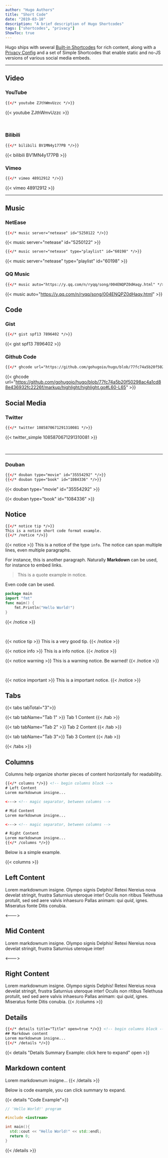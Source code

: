 ```yaml
---
author: "Hugo Authors"
title: "Short Code"
date: "2019-03-10"
description: "A brief description of Hugo Shortcodes"
tags: ["shortcodes", "privacy"]
ShowToc: true
---
```


Hugo ships with several [Built-in Shortcodes](https://gohugo.io/content-management/shortcodes/#use-hugos-built-in-shortcodes) for rich content, along with a [Privacy Config](https://gohugo.io/about/hugo-and-gdpr/) and a set of Simple Shortcodes that enable static and no-JS versions of various social media embeds.
<!--more-->

---

## Video

### YouTube

```html
{{</* youtube ZJthWmvUzzc */>}}
```

{{< youtube ZJthWmvUzzc >}}

<br>

### Bilibili

```html
{{</* bilibili BV1MN4y177PB */>}}
```

{{< bilibili BV1MN4y177PB >}}


### Vimeo

```html
{{</* vimeo 48912912 */>}}
```

{{< vimeo 48912912 >}}

---

## Music

### NetEase

```html
{{</* music server="netease" id="5250122 */>}}
```

{{< music server="netease" id="5250122" >}}

```html
{{</* music server="netease" type="playlist" id="60198" */>}}
```

{{< music server="netease" type="playlist" id="60198" >}}

### QQ Music

```html
{{</* music auto="https://y.qq.com/n/ryqq/song/004ENQPZ0dHaqy.html" */>}}
```

{{< music auto="https://y.qq.com/n/ryqq/song/004ENQPZ0dHaqy.html" >}}


## Code

### Gist

```html
{{</* gist spf13 7896402 */>}}
```

{{< gist spf13 7896402 >}}

### Github Code

```html
{{</* ghcode url="https://github.com/gohugoio/hugo/blob/77fc74a5b20f50298ac4a1cd88e436932fc2226f/markup/highlight/highlight.go#L60-L65" */>}}
```

{{< ghcode url="https://github.com/gohugoio/hugo/blob/77fc74a5b20f50298ac4a1cd88e436932fc2226f/markup/highlight/highlight.go#L60-L65" >}}

## Social Media

### Twitter

```html
{{</* twitter 1085870671291310081 */>}}
```

{{< twitter_simple 1085870671291310081 >}}

<br>

---

### Douban

```html
{{</* douban type="movie" id="35554292" */>}}
{{</* douban type="book" id="1084336" */>}}
```

{{< douban type="movie" id="35554292" >}}

{{< douban type="book" id="1084336" >}}


## Notice

```html
{{</* notice tip */>}}
This is a notice short code format example.
{{</* /notice */>}}
```

{{< notice >}}
This is a notice of the type `info`. The notice can span multiple lines, even multiple paragraphs.

For instance, this is another paragraph. Naturally **Markdown** can be used, for instance to embed links.

> This is a quote example in notice.

Even code can be used.
```go
package main
import "fmt"
func main() {
	fmt.Println("Hello World!")
}
```
{{< /notice >}}

<br>

{{< notice tip >}}
This is a very good tip.
{{< /notice >}}

{{< notice info >}}
This is a info notice.
{{< /notice >}}

{{< notice warning >}}
This is a warning notice. Be warned!
{{< /notice >}}

<br>

{{< notice important >}}
This is a important notice.
{{< /notice >}}

## Tabs

{{< tabs tabTotal="3">}}

{{< tab tabName="Tab 1" >}}
Tab 1 Content
{{< /tab >}}

{{< tab tabName="Tab 2" >}}
Tab 2 Content
{{< /tab >}}

{{< tab tabName="Tab 3">}}
Tab 3 Content
{{< /tab >}}

{{< /tabs >}}

## Columns

Columns help organize shorter pieces of content horizontally for readability.

```html
{{</* columns */>}} <!-- begin columns block -->
# Left Content
Lorem markdownum insigne...

<---> <!-- magic separator, between columns -->

# Mid Content
Lorem markdownum insigne...

<---> <!-- magic separator, between columns -->

# Right Content
Lorem markdownum insigne...
{{</* /columns */>}}
```

Below is a simple example.

{{< columns >}}
## Left Content

Lorem markdownum insigne. Olympo signis Delphis! Retexi Nereius nova develat
stringit, frustra Saturnius uteroque inter! Oculis non ritibus Telethusa
protulit, sed sed aere valvis inhaesuro Pallas animam: qui _quid_, ignes.
Miseratus fonte Ditis conubia.

<--->

## Mid Content
Lorem markdownum insigne. Olympo signis Delphis! Retexi Nereius nova develat
stringit, frustra Saturnius uteroque inter!

<--->

## Right Content
Lorem markdownum insigne. Olympo signis Delphis! Retexi Nereius nova develat
stringit, frustra Saturnius uteroque inter! Oculis non ritibus Telethusa
protulit, sed sed aere valvis inhaesuro Pallas animam: qui _quid_, ignes.
Miseratus fonte Ditis conubia.
{{< /columns >}}

## Details

```html
{{</* details title="Title" open=true */>}} <!-- begin columns block -->
## Markdown content
Lorem markdownum insigne...
{{</* /details */>}}
```

{{< details "Details Summary Example: click here to expand" open >}}
## Markdown content
Lorem markdownum insigne...
{{< /details >}}

Below is code example, you can click summary to expand.

{{< details "Code Example">}}
```cpp
// 'Hello World!' program

#include <iostream>

int main(){
  std::cout << "Hello World!" << std::endl;
  return 0;
}
```
{{< /details >}}